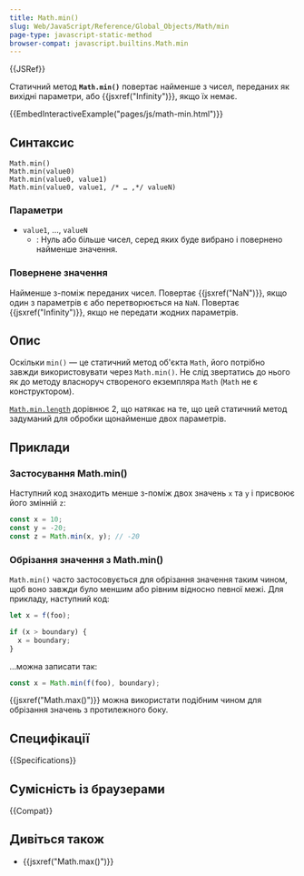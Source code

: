 ```yaml
---
title: Math.min()
slug: Web/JavaScript/Reference/Global_Objects/Math/min
page-type: javascript-static-method
browser-compat: javascript.builtins.Math.min
---
```


{{JSRef}}

Статичний метод **`Math.min()`** повертає найменше з чисел, переданих як вихідні параметри, або {{jsxref("Infinity")}}, якщо їх немає.

{{EmbedInteractiveExample("pages/js/math-min.html")}}

## Синтаксис

```js-nolint
Math.min()
Math.min(value0)
Math.min(value0, value1)
Math.min(value0, value1, /* … ,*/ valueN)
```

### Параметри

- `value1`, …, `valueN`
  - : Нуль або більше чисел, серед яких буде вибрано і повернено найменше значення.

### Повернене значення

Найменше з-поміж переданих чисел. Повертає {{jsxref("NaN")}}, якщо один з параметрів є або перетворюється на `NaN`. Повертає {{jsxref("Infinity")}}, якщо не передати жодних параметрів.

## Опис

Оскільки `min()` — це статичний метод об'єкта `Math`, його потрібно завжди використовувати через `Math.min()`. Не слід звертатись до нього як до методу власноруч створеного екземпляра `Math` (`Math` не є конструктором).

[`Math.min.length`](/uk/docs/Web/JavaScript/Reference/Global_Objects/Function/length) дорівнює 2, що натякає на те, що цей статичний метод задуманий для обробки щонайменше двох параметрів.

## Приклади

### Застосування Math.min()

Наступний код знаходить менше з-поміж двох значень `x` та `y` і присвоює його змінній `z`:

```js
const x = 10;
const y = -20;
const z = Math.min(x, y); // -20
```

### Обрізання значення з Math.min()

`Math.min()` часто застосовується для обрізання значення таким чином, щоб воно завжди було меншим або рівним відносно певної межі. Для прикладу, наступний код:

```js
let x = f(foo);

if (x > boundary) {
  x = boundary;
}
```

...можна записати так:

```js
const x = Math.min(f(foo), boundary);
```

{{jsxref("Math.max()")}} можна використати подібним чином для обрізання значень з протилежного боку.

## Специфікації

{{Specifications}}

## Сумісність із браузерами

{{Compat}}

## Дивіться також

- {{jsxref("Math.max()")}}
